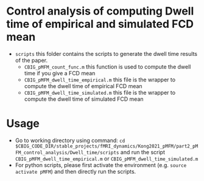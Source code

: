 # Control analysis of computing Dwell time of empirical and simulated FCD mean
* `scripts` this folder contains the scripts to generate the dwell time results of the paper. 
    * `CBIG_pMFM_count_func.m` this function is used to compute the dwell time if you give a FCD mean
    * `CBIG_pMFM_dwell_time_empirical.m` this file is the wrapper to compute the dwell time of empirical FCD mean
    * `CBIG_pMFM_dwell_time_simulated.m` this file is the wrapper to compute the dwell time of simulated FCD mean


# Usage
* Go to working directory using command: `cd $CBIG_CODE_DIR/stable_projects/fMRI_dynamics/Kong2021_pMFM/part2_pMFM_control_analysis/Dwell_time/scripts` and run the script `CBIG_pMFM_dwell_time_empirical.m` or `CBIG_pMFM_dwell_time_simulated.m`
* For python scripts, please first activate the environment (e.g. `source activate pMFM`) and then directly run the scripts.